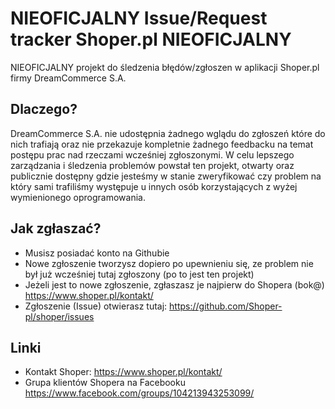 # NIEOFICJALNY Issue/Request tracker Shoper.pl NIEOFICJALNY

NIEOFICJALNY projekt do śledzenia błędów/zgłoszen w aplikacji Shoper.pl firmy DreamCommerce S.A.

## Dlaczego?

DreamCommerce S.A. nie udostępnia żadnego wglądu do zgłoszeń które do nich trafiają oraz nie przekazuje kompletnie żadnego feedbacku na temat postępu prac nad rzeczami wcześniej zgłoszonymi. W celu lepszego zarządzania i śledzenia problemów powstał ten projekt, otwarty oraz publicznie dostępny gdzie jesteśmy w stanie zweryfikować czy problem na który sami trafiliśmy występuje u innych osób korzystających z wyżej wymienionego oprogramowania.

## Jak zgłaszać?

* Musisz posiadać konto na Githubie
* Nowe zgłoszenie tworzysz dopiero po upewnieniu się, ze problem nie był już wcześniej tutaj zgłoszony (po to jest ten projekt)
* Jeżeli jest to nowe zgłoszenie, zgłaszasz je najpierw do Shopera (bok@) https://www.shoper.pl/kontakt/
* Zgłoszenie (Issue) otwierasz tutaj: https://github.com/Shoper-pl/shoper/issues

## Linki

* Kontakt Shoper: https://www.shoper.pl/kontakt/
* Grupa klientów Shopera na Facebooku https://www.facebook.com/groups/104213943253099/
